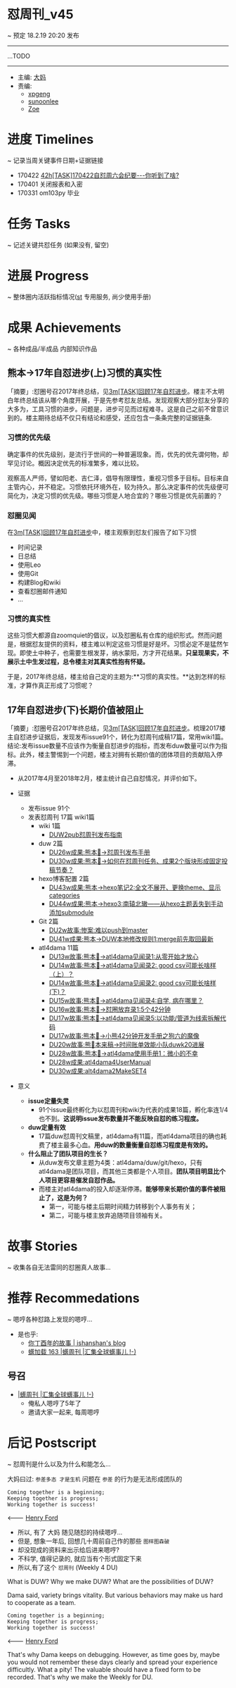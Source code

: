 # 怼周刊_v45
~ 预定 18.2.19 20:20 发布

-----------------------------------------

...TODO


-----------------------------------------

- 主编: [大妈](http://du.zoomquiet.io/2014-02/ac0-zq/)
- 责编:
    + [xpgeng](http://du.zoomquiet.io/2017-04/about-xpgeng/)
    + [sunoonlee](http://du.zoomquiet.io/2017-04/about-sunoonlee/)
    + [Zoe](http://du.zoomquiet.io/2017-04/about-zoe/)

# 进度 Timelines
~ 记录当周关键事件日期+证据链接

- 170422 [42h[TASK]170422自怼周六会纪要---你听到了啥?](https://github.com/DebugUself/du4proto/issues/72)
- 170401 关闭报表和入密
- 170331 om103py 毕业

# 任务 Tasks
~ 记述关键共怼任务 (如果没有, 留空)

# 进展 Progress
~ 整体圈内活跃指标情况([st](https://github.com/DebugUself/du4proto/tree/DU_tools/st) 专用服务, 尚少使用手册)



# 成果 Achievements
~ 各种成品/半成品 内部知识作品
## 熊本->17年自怼进步(上)习惯的真实性

「摘要」:怼圈号召2017年终总结，见[3m[TASK]回顾17年自怼进步](https://github.com/DebugUself/du4proto/issues/332)。楼主不太明白年终总结该从哪个角度开展，于是先参考怼友总结。发现观察大部分怼友分享的大多为，工具习惯的进步。问题是，进步可见而过程难寻。这是自己之前不曾意识到的。楼主期待总结不仅只有结论和感受，还应包含一条条完整的证据链条.<br>

### 习惯的优先级
确定事件的优先级别，是流行于世间的一种普遍现象。而，优先的优先谓何物，却罕见讨论。概因决定优先的标准繁多，难以比较。<br>

观察高人严师，譬如阳老、吉仁泽，倡导有限理性，重视习惯多于目标。目标来自主管内心，并不稳定。习惯依托环境外在，较为持久。那么决定事件的优先级便可简化为，决定习惯的优先级。哪些习惯是人地合宜的？哪些习惯是优先前置的？<br>

### 怼圈见闻
在[3m[TASK]回顾17年自怼进步](https://github.com/DebugUself/du4proto/issues/332)中，楼主观察到怼友们报告了如下习惯<br>

- 时间记录
- 日总结
- 使用Leo
- 使用Git
- 构建Blog和wiki
- 查看怼圈邮件通知
- ...

### 习惯的真实性
这些习惯大都源自zoomquiet的倡议，以及怼圈私有仓库的组织形式。然而问题是，根据怼友提供的资料，楼主难以判定这些习惯是好是坏。习惯必定不是猛然乍现。即使土中种子，也需要生根发芽，纳水蒙阳，方才开花结果。**只呈现果实，不展示土中生发过程，总令楼主对其真实性抱有怀疑。**<br>

于是，2017年终总结，楼主给自己定的主题为:**习惯的真实性。**达到怎样的标准，才算作真正形成了习惯呢？<br>

## 17年自怼进步(下)长期价值被阻止
「摘要」:怼圈号召2017年终总结，见[3m[TASK]回顾17年自怼进步](https://github.com/DebugUself/du4proto/issues/332)。梳理2017楼主自怼进步证据后，发现发布issue91个，转化为怼周刊成稿17篇，常用wiki1篇。结论:发布issue数量不应该作为衡量自怼进步的指标，而发布duw数量可以作为指标。此外，楼主警惕到一个问题，楼主对拥有长期价值的团体项目的贡献陷入停滞。<br>

- 从2017年4月至2018年2月，楼主统计自己自怼情况，并评价如下。
- 证据
    + 发布issue 91个
    + 发表怼周刊 17篇 wiki1篇
        * wiki 1篇
            + [DUW2pub怼周刊发布指南](https://github.com/DebugUself/du4proto/wiki/DUW2pub)
        * duw 2篇
            + [DU26w成果:熊本🐻->怼周刊发布手册](https://github.com/DebugUself/du4proto/blob/DUW/DU26w.md#熊本-怼周刊发布手册)
            + [DU30w成果:熊本🐻->如何在怼周刊任务、成果2个版块形成固定投稿节奏？](https://github.com/DebugUself/du4proto/blob/DUW/DU30w.md#熊本-如何在怼周刊任务成果2个版块形成固定投稿节奏)
        * hexo博客配置 2篇
            + [DU43w成果:熊本->hexo笔记2:全文不展开、更换theme、显示categories](https://github.com/DebugUself/du4proto/blob/DUW/DU43w.md#%E7%86%8A%E6%9C%AC-hexo%E7%AC%94%E8%AE%B02%E5%85%A8%E6%96%87%E4%B8%8D%E5%B1%95%E5%BC%80%E6%9B%B4%E6%8D%A2theme%E6%98%BE%E7%A4%BAcategories)
            + [DU44w成果:熊本->hexo3:南辕北辙——从hexo主题丢失到手动添加submodule](https://github.com/DebugUself/du4proto/blob/d9c9f2cd255432692c2363ad45ed60d05a822358/DU44w_draft.md#%E7%86%8A%E6%9C%AC-hexo3%E5%8D%97%E8%BE%95%E5%8C%97%E8%BE%99%E4%BB%8Ehexo%E4%B8%BB%E9%A2%98%E4%B8%A2%E5%A4%B1%E5%88%B0%E6%89%8B%E5%8A%A8%E6%B7%BB%E5%8A%A0submodule)
        * Git 2篇 
            + [DU2w故事:惨案:难以push到master](https://github.com/DebugUself/du4proto/blob/e56db1a41713e105c6b950c37ce3b299943fa461/DU2w.md#惨案-难以-push-到-master)
            + [DU41w成果:熊本->DUW本地修改规则1:merge前先取回最新](https://github.com/DebugUself/du4proto/blob/DUW/DU41w.md#%E7%86%8A%E6%9C%AC-duw%E6%9C%AC%E5%9C%B0%E4%BF%AE%E6%94%B9%E8%A7%84%E5%88%991merge%E5%89%8D%E5%85%88%E5%8F%96%E5%9B%9E%E6%9C%80%E6%96%B0)
        * atl4dama 11篇
            + [DU13w故事:熊本🐻->atl4dama见闻录1:从零开始才放心](https://github.com/DebugUself/du4proto/blob/DUW/DU13w.md#zsy---熊本-atl4u-见闻录1-从零开始才放心)
            + [DU14w故事:熊本🐻->atl4dama见闻录2: good csv可能长啥样（上）？](https://github.com/DebugUself/du4proto/blob/DUW/DU14w.md#熊本--atl4dama见闻录2-good-csv可能长啥样上)
            + [DU14w故事:熊本🐻->atl4dama见闻录2: good csv可能长啥样(下)？](https://github.com/DebugUself/du4proto/blob/DUW/DU14w.md#熊本--atl4dama见闻录2-good-csv可能长啥样下)
            + [DU15w故事:熊本🐻->atl4dama见闻录4:自学, 病在哪里？](https://github.com/DebugUself/du4proto/blob/DUW/DU15w.md#熊本--atl4dama见闻录4自学-病在哪里)
            + [DU16w故事:熊本🐻->怼圈放弃录1:5个42分钟](https://github.com/DebugUself/du4proto/blob/DUW/DU16w.md#熊本---怼圈放弃录1-5个42分钟)
            + [DU17w故事:熊本🐻->atl4dama见闻录5:以功能/管道为线索拆解代码](https://github.com/DebugUself/du4proto/blob/DUW/DU17w.md#熊本-atl4dama见闻录5以功能管道为线索拆解代码)
            + [DU17w故事:熊本🐻->小熊42分钟开发手册之狗六的魔像](https://github.com/DebugUself/du4proto/blob/3f22c0c0cf523d9baff5139563e8371f47c66f20/DU17w_draft.md#熊本-小熊42分钟开发手册之狗六的魔像)
            + [DU20w故事:熊🐻本来稿->时间账单效能小队duwk20进展](https://github.com/DebugUself/du4proto/blob/DUW/DU20w.md#熊本来稿-时间账单效能小队duwk20进展)
            + [DU28w故事:熊本🐻->atl4dama使用手册1：微小的不幸](https://github.com/DebugUself/du4proto/blob/DUW/DU28w.md#熊本-视而不见1微小的不幸)
            + [DU28w成果:atl4dama4UserManual](https://github.com/DebugUself/du4proto/blob/atl4dama/try/bearManual/atl4dama4UserManual.md)
            + [DU30w成果:alt4dama2MakeSET4](https://github.com/DebugUself/du4proto/blob/atl4dama/try/bearManual/alt4dama2MakeSET4.md)

- 意义
    + **issue定量失灵**
        * 91个issue最终孵化为以怼周刊和wiki为代表的成果18篇，孵化率连1/4也不到。**这说明issue发布数量并不能反映自怼的练习程度。**
    + **duw定量有效**
        * 17篇duw怼周刊文稿里，atl4dama有11篇，而atl4dama项目的确也耗费了楼主最多心血。**用duw的数量衡量自怼练习程度是有效的。**
    + **什么阻止了团队项目的生长？**
        * 从duw发布文章主题为4类：atl4dama/duw/git/hexo，只有atl4dama是团队项目，而其他三类都是个人项目。**团队项目明显比个人项目更容易催发自怼作品。**
        * 而楼主对atl4dama的投入却逐渐停滞。**能够带来长期价值的事件被阻止了，这是为何？**
            - 第一，可能与楼主后期时间精力转移到个人事务有关；
            - 第二，可能与楼主放弃追随项目领袖有关。
	    
# 故事 Stories
~ 收集各自无法雷同的怼圈真人故事...

# 推荐 Recommedations
~ 嗯哼各种怼路上发现的嗯哼...

- 是也乎:
    +  [你丁酉年的故事 | ishanshan's blog](http://ishanshan.top/selfedu/Review2017LunarCalendar.html)
    +  [蠎加载 163 |蠎周刊 |汇集全球蠎事儿 !-)](http://weekly.pychina.org/importpython/importpython-163.html)


## 号召

- [|蠎周刊 |汇集全球蠎事儿 !-)](http://weekly.pychina.org/archives.html)
    + 俺私人嗯哼了5年了
    + 邀请大家一起来, 每周嗯哼


# 后记 Postscript
~ 怼周刊是什么以及为什么和能怎么...

大妈曰过: `参差多态 才是生机`
问题在 `参差` 的行为是无法形成团队的

	Coming together is a beginning; 
	Keeping together is progress; 
	Working together is success!

<--- [Henry Ford](https://www.brainyquote.com/quotes/quotes/h/henryford121997.html)

- 所以, 有了 大妈 随见随怼的持续嗯哼...
- 但是, 想象一年后, 回想几十周前自己作的那些 `图样图森破` 
- 却没现成的资料来出示给后进来嗯哼?
- 不科学, 值得记录的, 就应当有个形式固定下来
- 所以,有了这个 `怼周刊` (Weekly 4 DU)

What is DUW?
Why we make DUW?
What are the possibilities of DUW?

Dama said, variety brings vitality.
But various behaviors may make us hard to cooperate as a team.

	Coming together is a beginning; 
	Keeping together is progress; 
	Working together is success!

<--- [Henry Ford](https://www.brainyquote.com/quotes/quotes/h/henryford121997.html)

That's why Dama keeps on debugging.
However, as time goes by, maybe you would not remember these days clearly and spread your experience difficultly.
What a pity!
The valuable should have a fixed form to be recorded.
That's why we make the Weekly for DU.



